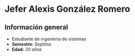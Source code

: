# Jefer Alexis González Romero
## Información general
- Estudiante de ingeniería de sistemas
- **Semestre:** *Septimo*
- **Edad:** *20 años*
